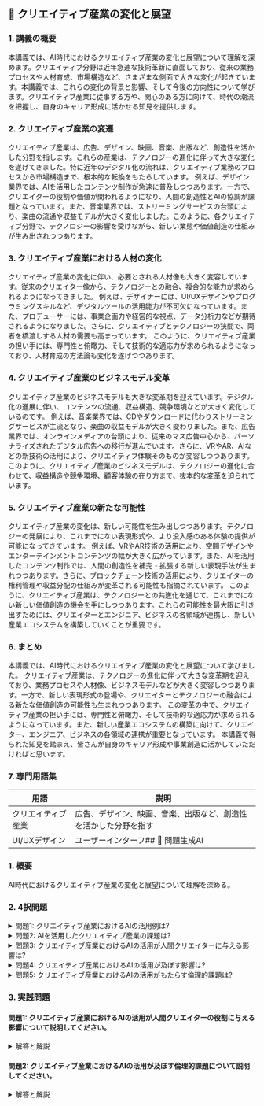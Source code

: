 ## 📝 クリエイティブ産業の変化と展望

<a id="introduction"></a>
### 1. 講義の概要

本講義では、AI時代におけるクリエイティブ産業の変化と展望について理解を深めます。クリエイティブ分野は近年急速な技術革新に直面しており、従来の業務プロセスや人材育成、市場構造など、さまざまな側面で大きな変化が起きています。本講義では、これらの変化の背景と影響、そして今後の方向性について学びます。クリエイティブ産業に従事する方や、関心のある方に向けて、時代の潮流を把握し、自身のキャリア形成に活かせる知見を提供します。

<a id="topic1"></a>
### 2. クリエイティブ産業の変遷

クリエイティブ産業は、広告、デザイン、映画、音楽、出版など、創造性を活かした分野を指します。これらの産業は、テクノロジーの進化に伴って大きな変化を遂げてきました。特に近年のデジタル化の流れは、クリエイティブ業務のプロセスから市場構造まで、根本的な転換をもたらしています。
例えば、デザイン業界では、AIを活用したコンテンツ制作が急速に普及しつつあります。一方で、クリエイターの役割や価値が問われるようになり、人間の創造性とAIの協調が課題となっています。また、音楽業界では、ストリーミングサービスの台頭により、楽曲の流通や収益モデルが大きく変化しました。このように、各クリエイティブ分野で、テクノロジーの影響を受けながら、新しい業態や価値創造の仕組みが生み出されつつあります。

<a id="topic2"></a>
### 3. クリエイティブ産業における人材の変化

クリエイティブ産業の変化に伴い、必要とされる人材像も大きく変容しています。従来のクリエイター像から、テクノロジーとの融合、複合的な能力が求められるようになってきました。
例えば、デザイナーには、UI/UXデザインやプログラミングスキルなど、デジタルツールの活用能力が不可欠になっています。また、プロデューサーには、事業企画力や経営的な視点、データ分析力などが期待されるようになりました。さらに、クリエイティブとテクノロジーの狭間で、両者を橋渡しする人材の需要も高まっています。
このように、クリエイティブ産業の担い手には、専門性と俯瞰力、そして技術的な適応力が求められるようになっており、人材育成の方法論も変化を遂げつつあります。

<a id="topic3"></a>
### 4. クリエイティブ産業のビジネスモデル変革

クリエイティブ産業のビジネスモデルも大きな変革期を迎えています。デジタル化の進展に伴い、コンテンツの流通、収益構造、競争環境などが大きく変化しているのです。
例えば、音楽業界では、CDやダウンロードに代わりストリーミングサービスが主流となり、楽曲の収益モデルが大きく変わりました。また、広告業界では、オンラインメディアの台頭により、従来のマス広告中心から、パーソナライズされたデジタル広告への移行が進んでいます。さらに、VRやAR、AIなどの新技術の活用により、クリエイティブ体験そのものが変容しつつあります。
このように、クリエイティブ産業のビジネスモデルは、テクノロジーの進化に合わせて、収益構造や競争環境、顧客体験の在り方まで、抜本的な変革を迫られています。

<a id="topic4"></a>
### 5. クリエイティブ産業の新たな可能性

クリエイティブ産業の変化は、新しい可能性を生み出しつつあります。テクノロジーの発展により、これまでにない表現形式や、より没入感のある体験の提供が可能になってきています。
例えば、VRやAR技術の活用により、空間デザインやエンターテインメントコンテンツの幅が大きく広がっています。また、AIを活用したコンテンツ制作では、人間の創造性を補完・拡張する新しい表現手法が生まれつつあります。さらに、ブロックチェーン技術の活用により、クリエイターの権利管理や収益分配の仕組みが変革される可能性も指摘されています。
このように、クリエイティブ産業は、テクノロジーとの共進化を通じて、これまでにない新しい価値創造の機会を手にしつつあります。これらの可能性を最大限に引き出すためには、クリエイターとエンジニア、ビジネスの各領域が連携し、新しい産業エコシステムを構築していくことが重要です。

<a id="topic5"></a>
### 6. まとめ

本講義では、AI時代におけるクリエイティブ産業の変化と展望について学びました。
クリエイティブ産業は、テクノロジーの進化に伴って大きな変革期を迎えており、業務プロセスや人材像、ビジネスモデルなどが大きく変容しつつあります。一方で、新しい表現形式の登場や、クリエイターとテクノロジーの融合による新たな価値創造の可能性も生まれつつあります。
この変革の中で、クリエイティブ産業の担い手には、専門性と俯瞰力、そして技術的な適応力が求められるようになっています。また、新しい産業エコシステムの構築に向けて、クリエイター、エンジニア、ビジネスの各領域の連携が重要となっています。
本講義で得られた知見を踏まえ、皆さんが自身のキャリア形成や事業創造に活かしていただければと思います。

<a id="glossary"></a>
### 7. 専門用語集

| 用語 | 説明 |
| --- | --- |
| クリエイティブ産業 | 広告、デザイン、映画、音楽、出版など、創造性を活かした分野を指す |
| UI/UXデザイン | ユーザーインターフ## 📝 問題生成AI

<a id="introduction"></a>
### 1. 概要
AI時代におけるクリエイティブ産業の変化と展望について理解を深める。

### 2. 4択問題

<details>
<summary>問題1: クリエイティブ産業におけるAIの活用例は?</summary>

- a. 画像生成
- b. 文章生成
- c. 音楽作成
- d. a、b、cすべて

<details>
<summary>回答と解説</summary>

回答: d. a、b、cすべて

AIは、画像生成、文章生成、音楽作成など、クリエイティブ分野の様々な工程で活用されている。
> "AI技術の進歩により、クリエイティブ産業における創造プロセスの一部がAIに置き換えられつつある。画像生成、文章生成、音楽作成など、創造の初期段階から最終的な出力まで、AIがクリエイターの役割を担うことが可能になってきている。"
</details>
</details>

<details>
<summary>問題2: AIを活用したクリエイティブ産業の課題は?</summary>

- a. 倫理的懸念
- b. 人間クリエイターの役割の変化
- c. 知的財産権の問題
- d. a、b、cすべて

<details>
<summary>回答と解説</summary>

回答: d. a、b、cすべて

AIを活用したクリエイティブ産業には、倫理的懸念、人間クリエイターの役割の変化、知的財産権の問題など、さまざまな課題が存在する。
> "AIを活用したクリエイティブ産業の拡大に伴い、倫理的な懸念、人間クリエイターの役割の変化、知的財産権の問題など、さまざまな課題が指摘されている。クリエイティブ産業における持続可能な発展のためには、これらの課題に適切に対応していく必要がある。"
</details>
</details>

<details>
<summary>問題3: クリエイティブ産業におけるAIの活用が人間クリエイターに与える影響は?</summary>

- a. 創造性の補完
- b. 創造性の代替
- c. 創造性の高度化
- d. a、bのどちらか

<details>
<summary>回答と解説</summary>

回答: c. 創造性の高度化

AIの活用により、人間クリエイターの創造性は高度化される可能性がある。単なる代替ではなく、AIとの協調によってクリエイティビティが高まることが期待される。
> "AI技術の進展によって、人間クリエイターの創造性が代替されるのではなく、むしろ高度化されることが期待されている。AIはクリエイターの創造的な作業を補完し、人間の創造性を引き出す存在として機能することが重要視されている。"
</details>
</details>

<details>
<summary>問題4: クリエイティブ産業におけるAIの活用が及ぼす影響は?</summary>

- a. 産業構造の変化
- b. 新しい雇用の創出
- c. 既存の職業の消失
- d. a、b、cすべて

<details>
<summary>回答と解説</summary>

回答: d. a、b、cすべて

AIの活用は、クリエイティブ産業の産業構造の変化、新しい雇用の創出、既存の職業の消失など、幅広い影響を及ぼす。
> "AIの活用によってクリエイティブ産業の構造が大きく変化し、新たな雇用が生み出される一方で、従来の職業が消失するなど、産業全体に大きな影響が及ぶことが予想される。クリエイティブ産業の持続可能な発展のためには、これらの変化に適応していく必要がある。"
</details>
</details>

<details>
<summary>問題5: クリエイティブ産業におけるAIの活用がもたらす倫理的課題は?</summary>

- a. 著作権侵害
- b. 偽物の拡散
- c. 人間の創造性の代替
- d. a、b、cすべて

<details>
<summary>回答と解説</summary>

回答: d. a、b、cすべて

AIの活用によって、著作権侵害、偽物の拡散、人間の創造性の代替など、さまざまな倫理的課題が生じる可能性がある。
> "AIを活用したクリエイティブ産業の発展には、著作権侵害、偽物の拡散、人間の創造性の代替など、倫理的な問題が伴う。これらの課題に適切に対応し、AIとクリエイターが協調して持続可能な発展を遂げることが重要である。"
</details>
</details>

### 3. 実践問題

<a id="problem1"></a>
#### 問題1: クリエイティブ産業におけるAIの活用が人間クリエイターの役割に与える影響について説明してください。

<details>
<summary>解答と解説</summary>

AIの活用によって、人間クリエイターの役割は以下のように変化すると考えられます。

1. 創造性の補完: AIは人間クリエイターの創造的な作業を支援・補完し、創造性を高めることが期待される。
2. 創造プロセスの変化: AIが創造の初期段階から関与することで、人間クリエイターの作業プロセスが変化する可能性がある。
3. 新たな専門性の獲得: AIとの協調を通して、人間クリエイターには新たな専門性の獲得が求められるようになる。

つまり、AIの活用によってクリエイターの役割は変化し、人間とAIが協調して創造性を発揮することが重要となってくるのです。
</details>

<a id="problem2"></a>
#### 問題2: クリエイティブ産業におけるAIの活用が及ぼす倫理的課題について説明してください。

<details>
<summary>解答と解説</summary>

クリエイティブ産業におけるAIの活用には以下のような倫理的課題が伴います。

1. 著作権侵害: AIが既存の創造物を学習し、新たな作品を生み出すことで、著作権侵害の問題が生じる可能性がある。
2. 偽物の拡散: AIによって生成された作品が本物